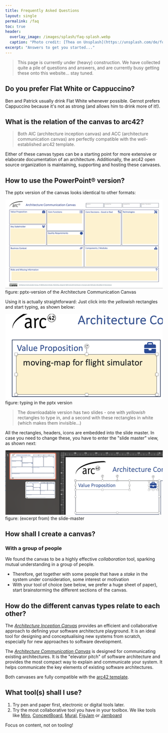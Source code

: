 ```yaml
---
title: Frequently Asked Questions
layout: single
permalink: /faq
toc: true
header:
  overlay_image: /images/splash/faq-splash.webp
  caption: "Photo credit: [Thea on Unsplash](https://unsplash.com/de/fotos/y3ZcWAgVphU)"
excerpt: "Answers to get you started..."
---
```


>This page is currently under (heavy) construction. We have collected quite a pile of questions and answers, and are currently busy getting these onto this website... stay tuned.

## Do you prefer Flat White or Cappuccino?
Ben and Patrick usually drink Flat White whenever possible.
Gernot prefers Cappuccino because it's not as strong (and allows him to drink more of it!).

## What is the relation of the canvas to arc42?

> Both AIC (architecture inception canvas) and ACC (architecture communication canvas) are perfectly compatible with the well-established arc42 template.

Either of these canvas types can be a starting point for more extensive or elaborate documentation of an architecture.
Additionally, the arc42 open source organization is maintaining, supporting and hosting these canvases.

## How to use the PowerPoint® version?

The pptx version of the canvas looks identical to other formats:

![pptx version of acc](./images/../../images/pptx-usage/acc-pptx-version.png)
figure: pptx-version of the Architecture Communication Canvas

Using it is actually straightforward: Just click into the _yellowish_ rectangles and start typing, as shown below:

![typing in the acc pptx version](./images/../../images/pptx-usage/pptx-edit-in-normal-mode.png)
figure: typing in the pptx version

> The downloadable version has two slides - one with _yellowish_ rectangles to type in, and a second with these rectangles in white (which makes them invisible...)

All the rectangles, headers, icons are embedded into the slide master. In case you need to change these, you have to enter the "slide master" view, as shown next:

![slide master view of pptx-version of acc](./images/../../images/pptx-usage/segments-and-titles-in-master.png)
figure: (excerpt from) the slide-master


## How shall I create a canvas?

### With a group of people
We found the canvas to be a highly effective _collaboration_ tool, sparking mutual understanding in a group of people.

* Therefore, get together with some people that have a _stake_ in the system under consideration, some interest or motivation
* With your tool of choice (see below, we prefer a huge sheet of paper), start brainstorming the different sections of the canvas.


## How do the different canvas types relate to each other?

The [_Architecture Inception Canvas_](https://canvas.arc42.org/architecture-inception-canvas) provides an efficient and collaborative approach to defining your software architecture playground. It is an ideal tool for designing and conceptualising new systems from scratch, especially for new approaches to software development.

The [_Architecture Communication Canvas_](https://canvas.arc42.org/architecture-communication-canvas) is designed for communicating existing architectures. It is the "elevator pitch" of software architecture and provides the most compact way to explain and communicate your system. It helps communicate the key elements of existing software architectures.

Both canvases are fully compatible with the [arc42 template](https://arc42.org/overview).


## What tool(s) shall I use?

1. Try pen and paper first, electronic or digital tools later.
2. Try the most collaborative tool you have in your toolbox. We like tools like [Miro](https://miro.com), [ConceptBoard](https://conceptboard.com/), [Mural](https://www.mural.co/), [FigJam](https://www.figma.com/de/figjam/team-collaboration/) or [Jamboard](https://jamboard.google.com)

Focus on content, not on tooling!
